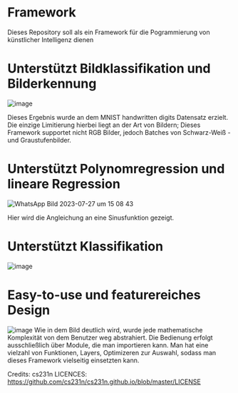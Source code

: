 # Framework
Dieses Repository soll als ein Framework für die Pogrammierung von künstlicher Intelligenz dienen

# Unterstützt Bildklassifikation und Bilderkennung
![image](https://github.com/FalkAurel/BWKI/assets/137809006/b2fe7bcf-26eb-47ab-93b6-7982d9f1e43a)

Dieses Ergebnis wurde an dem  MNIST handwritten digits Datensatz erzielt. Die einzige Limitierung hierbei liegt an der Art von Bildern; Dieses Framework supportet nicht RGB Bilder, jedoch Batches von Schwarz-Weiß -und Graustufenbilder.

# Unterstützt Polynomregression und lineare Regression
![WhatsApp Bild 2023-07-27 um 15 08 43](https://github.com/FalkAurel/BWKI/assets/137809006/4548f214-c70e-4934-8a41-fd6ba75aebdf)

Hier wird die Angleichung an eine Sinusfunktion gezeigt. 

# Unterstützt Klassifikation
![image](https://github.com/FalkAurel/BWKI/assets/137809006/06bff117-15df-4ed0-af1c-d6735e371b86)

# Easy-to-use und featurereiches Design
![image](https://github.com/FalkAurel/BWKI/assets/137809006/e7f8835b-f221-46a0-b6ba-aca26332ba05)
Wie in dem Bild deutlich wird, wurde jede mathematische Komplexität von dem Benutzer weg abstrahiert. Die Bedienung erfolgt ausschließlich über Module, die man importieren kann. Man hat eine vielzahl von Funktionen, Layers, Optimizeren zur Auswahl, sodass man dieses Framework vielseitig einsetzten kann.


Credits: cs231n
LICENCES: https://github.com/cs231n/cs231n.github.io/blob/master/LICENSE
